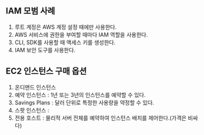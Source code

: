 ## IAM 모범 사례

1. 루트 계정은 AWS 계정 설정 때에만 사용한다.
2. AWS 서비스에 권한을 부여할 때마다 IAM 역할을 사용한다.
3. CLI, SDK를 사용할 때 액세스 키를 생성한다.
4. IAM 보안 도구를 사용한다.

## EC2 인스턴스 구매 옵션
1. 온디맨드 인스턴스
2. 예약 인스턴스 : 1년 또는 3년의 인스턴스를 예약할 수 있다.
3. Savings Plans : 달러 단위로 특정한 사용량을 약정할 수 있다.
4. 스팟 인스턴스 :
5. 전용 호스트 : 물리적 서버 전체를 예약하여 인스턴스 배치를 제어한다.(가격은 비싸다)
